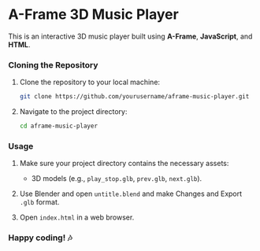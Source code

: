 ﻿# A-Frame 3D Music Player

This is an interactive 3D music player built using **A-Frame**, **JavaScript**, and **HTML**.  

### Cloning the Repository

1. Clone the repository to your local machine:
    ```bash
    git clone https://github.com/yourusername/aframe-music-player.git
    ```

2. Navigate to the project directory:
    ```bash
    cd aframe-music-player
    ```
### Usage

1. Make sure your project directory contains the necessary assets:
    - 3D models (e.g., `play_stop.glb`, `prev.glb`, `next.glb`).
     
2. Use Blender and open `untitle.blend` and make Changes and Export `.glb` format.
2. Open `index.html` in a web browser.

### Happy coding! 🎶
